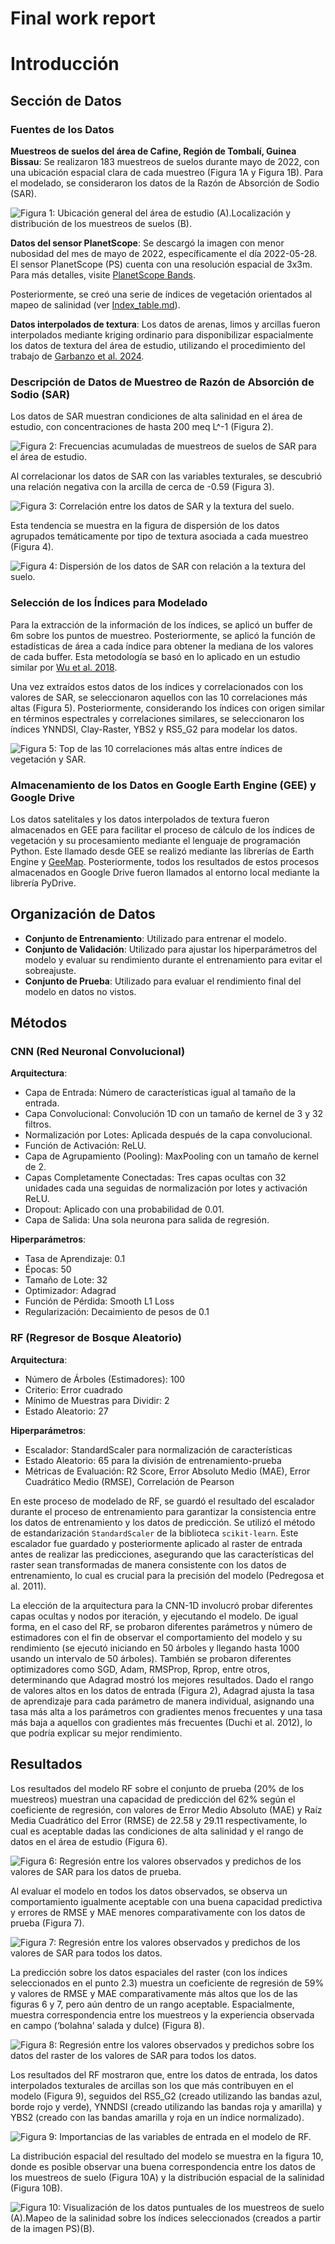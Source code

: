 # **Final work report**

# Introducción

## Sección de Datos

### Fuentes de los Datos

**Muestreos de suelos del área de Cafine, Región de Tombalí, Guinea Bissau**: Se realizaron 183 muestreos de suelos durante mayo de 2022, con una ubicación espacial clara de cada muestreo (Figura 1A y Figura 1B). Para el modelado, se consideraron los datos de la Razón de Absorción de Sodio (SAR).
 
![Figura 1: Ubicación general del área de estudio (A).Localización y distribución de los muestreos de suelos (B).](Images_report/Figura1.png)

**Datos del sensor PlanetScope**: Se descargó la imagen con menor nubosidad del mes de mayo de 2022, específicamente el día 2022-05-28. El sensor PlanetScope (PS) cuenta con una resolución espacial de 3x3m. Para más detalles, visite [PlanetScope Bands](https://developers.planet.com/docs/apis/data/sensors/).

Posteriormente, se creó una serie de índices de vegetación orientados al mapeo de salinidad (ver [Index_table.md](Tabla_Index_table.md)).

**Datos interpolados de textura**: Los datos de arenas, limos y arcillas fueron interpolados mediante kriging ordinario para disponibilizar espacialmente los datos de textura del área de estudio, utilizando el procedimiento del trabajo de [Garbanzo et al. 2024](https://doi.org/10.3390/agronomy14020335).

### Descripción de Datos de Muestreo de Razón de Absorción de Sodio (SAR)

Los datos de SAR muestran condiciones de alta salinidad en el área de estudio, con concentraciones de hasta 200 meq L^-1 (Figura 2).

![Figura 2: Frecuencias acumuladas de muestreos de suelos de SAR para el área de estudio.](Images_report/Figura2.png)

Al correlacionar los datos de SAR con las variables texturales, se descubrió una relación negativa con la arcilla de cerca de -0.59 (Figura 3).

![Figura 3: Correlación entre los datos de SAR y la textura del suelo.](Images_report/Figura3.png)

Esta tendencia se muestra en la figura de dispersión de los datos agrupados temáticamente por tipo de textura asociada a cada muestreo (Figura 4).

![Figura 4: Dispersión de los datos de SAR con relación a la textura del suelo.](Images_report/Figura4.png)

### Selección de los Índices para Modelado

Para la extracción de la información de los índices, se aplicó un buffer de 6m sobre los puntos de muestreo. Posteriormente, se aplicó la función de estadísticas de área a cada índice para obtener la mediana de los valores de cada buffer. Esta metodología se basó en lo aplicado en un estudio similar por [Wu et al. 2018](https://doi.org/10.1002/ldr.3148).

Una vez extraídos estos datos de los índices y correlacionados con los valores de SAR, se seleccionaron aquellos con las 10 correlaciones más altas (Figura 5). Posteriormente, considerando los índices con origen similar en términos espectrales y correlaciones similares, se seleccionaron los índices YNNDSI, Clay-Raster, YBS2 y RS5_G2 para modelar los datos.

![Figura 5: Top de las 10 correlaciones más altas entre índices de vegetación y SAR.](Images_report/Figura5.png)

### Almacenamiento de los Datos en Google Earth Engine (GEE) y Google Drive

Los datos satelitales y los datos interpolados de textura fueron almacenados en GEE para facilitar el proceso de cálculo de los índices de vegetación y su procesamiento mediante el lenguaje de programación Python. Este llamado desde GEE se realizó mediante las librerías de Earth Engine y [GeeMap](https://geemap.org/). Posteriormente, todos los resultados de estos procesos almacenados en Google Drive fueron llamados al entorno local mediante la librería PyDrive.

## Organización de Datos

- **Conjunto de Entrenamiento**: Utilizado para entrenar el modelo.
- **Conjunto de Validación**: Utilizado para ajustar los hiperparámetros del modelo y evaluar su rendimiento durante el entrenamiento para evitar el sobreajuste.
- **Conjunto de Prueba**: Utilizado para evaluar el rendimiento final del modelo en datos no vistos.

## Métodos

### CNN (Red Neuronal Convolucional)

**Arquitectura**:
- Capa de Entrada: Número de características igual al tamaño de la entrada.
- Capa Convolucional: Convolución 1D con un tamaño de kernel de 3 y 32 filtros.
- Normalización por Lotes: Aplicada después de la capa convolucional.
- Función de Activación: ReLU.
- Capa de Agrupamiento (Pooling): MaxPooling con un tamaño de kernel de 2.
- Capas Completamente Conectadas: Tres capas ocultas con 32 unidades cada una seguidas de normalización por lotes y activación ReLU.
- Dropout: Aplicado con una probabilidad de 0.01.
- Capa de Salida: Una sola neurona para salida de regresión.

**Hiperparámetros**:
- Tasa de Aprendizaje: 0.1
- Épocas: 50
- Tamaño de Lote: 32
- Optimizador: Adagrad
- Función de Pérdida: Smooth L1 Loss
- Regularización: Decaimiento de pesos de 0.1

### RF (Regresor de Bosque Aleatorio)

**Arquitectura**:
- Número de Árboles (Estimadores): 100
- Criterio: Error cuadrado
- Mínimo de Muestras para Dividir: 2
- Estado Aleatorio: 27

**Hiperparámetros**:
- Escalador: StandardScaler para normalización de características
- Estado Aleatorio: 65 para la división de entrenamiento-prueba
- Métricas de Evaluación: R2 Score, Error Absoluto Medio (MAE), Error Cuadrático Medio (RMSE), Correlación de Pearson

En este proceso de modelado de RF, se guardó el resultado del escalador durante el proceso de entrenamiento para garantizar la consistencia entre los datos de entrenamiento y los datos de predicción. Se utilizó el método de estandarización `StandardScaler` de la biblioteca `scikit-learn`. Este escalador fue guardado y posteriormente aplicado al raster de entrada antes de realizar las predicciones, asegurando que las características del raster sean transformadas de manera consistente con los datos de entrenamiento, lo cual es crucial para la precisión del modelo (Pedregosa et al. 2011).

La elección de la arquitectura para la CNN-1D involucró probar diferentes capas ocultas y nodos por iteración, y ejecutando el modelo. De igual forma, en el caso del RF, se probaron diferentes parámetros y número de estimadores con el fin de observar el comportamiento del modelo y su rendimiento (se ejecutó iniciando en 50 árboles y llegando hasta 1000 usando un intervalo de 50 árboles). También se probaron diferentes optimizadores como SGD, Adam, RMSProp, Rprop, entre otros, determinando que Adagrad mostró los mejores resultados. Dado el rango de valores altos en los datos de entrada (Figura 2), Adagrad ajusta la tasa de aprendizaje para cada parámetro de manera individual, asignando una tasa más alta a los parámetros con gradientes menos frecuentes y una tasa más baja a aquellos con gradientes más frecuentes (Duchi et al. 2012), lo que podría explicar su mejor rendimiento.

## Resultados

Los resultados del modelo RF sobre el conjunto de prueba (20% de los muestreos) muestran una capacidad de predicción del 62% según el coeficiente de regresión, con valores de Error Medio Absoluto (MAE) y Raíz Media Cuadrático del Error (RMSE) de 22.58 y 29.11 respectivamente, lo cual es aceptable dadas las condiciones de alta salinidad y el rango de datos en el área de estudio (Figura 6).

![Figura 6: Regresión entre los valores observados y predichos de los valores de SAR para los datos de prueba.](Images_report/Figura6.png)

Al evaluar el modelo en todos los datos observados, se observa un comportamiento igualmente aceptable con una buena capacidad predictiva y errores de RMSE y MAE menores comparativamente con los datos de prueba (Figura 7).

![Figura 7: Regresión entre los valores observados y predichos de los valores de SAR para todos los datos.](Images_report/Figura7.png)

La predicción sobre los datos espaciales del raster (con los índices seleccionados en el punto 2.3) muestra un coeficiente de regresión de 59% y valores de RMSE y MAE comparativamente más altos que los de las figuras 6 y 7, pero aún dentro de un rango aceptable. Espacialmente, muestra correspondencia entre los muestreos y la experiencia observada en campo (‘bolahna’ salada y dulce) (Figura 8).

![Figura 8: Regresión entre los valores observados y predichos sobre los datos del raster de los valores de SAR para todos los datos.](Images_report/Figura8.png)

Los resultados del RF mostraron que, entre los datos de entrada, los datos interpolados texturales de arcillas son los que más contribuyen en el modelo (Figura 9), seguidos del RS5_G2 (creado utilizando las bandas azul, borde rojo y verde), YNNDSI (creado utilizando las bandas roja y amarilla) y YBS2 (creado con las bandas amarilla y roja en un índice normalizado).

![Figura 9: Importancias de las variables de entrada en el modelo de RF.](Images_report/Figura9.png)

La distribución espacial del resultado del modelo se muestra en la figura 10, donde es posible observar una buena correspondencia entre los datos de los muestreos de suelo (Figura 10A) y la distribución espacial de la salinidad (Figura 10B).

![Figura 10: Visualización de los datos puntuales de los muestreos de suelo (A).Mapeo de la salinidad sobre los índices seleccionados (creados a partir de la imagen PS)(B).](Images_report/Figura10.png)
